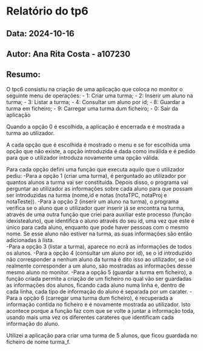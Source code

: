 # Relatório do tp6
## Data: 2024-10-16
## Autor: Ana Rita Costa - a107230

## Resumo:
O tpc6 consistiu na criação de uma aplicação que coloca no monitor o seguinte menu de operações:
    - 1: Criar uma turma;
    - 2: Inserir um aluno na turma;
    - 3: Listar a turma;
    - 4: Consultar um aluno por id;
    - 8: Guardar a turma em ficheiro;
    - 9: Carregar uma turma dum ficheiro;
    - 0: Sair da aplicação

Quando a opção 0 é escolhida, a aplicação é encerrada e é mostrada a turma ao utilizador.

A cada opção que é escolhida é mostrado o menu e se for escolhida uma opção que não existe, a opção introduzida é dada como inválida e é pedido para que o utilizador introduza novamente uma opção válida.

Para cada opção defini uma função que executa aquilo que o utilizador pediu:
    -Para a opção 1 (criar uma turma), é perguntado ao utilizador por quantos alunos a turma vai ser constituída. Depois disso, o programa vai perguntar ao utilizador as informações sobre cada aluno para que possam ser introduzidas na turma (nome,id e notas (notaTPC, notaProj e notaTeste)).
    -Para a opção 2 (inserir um aluno na turma), o programa verifica se o aluno que o utilizador quer inserir já se encontra na turma, através de uma outra função que criei para auxiliar este processo (função idexistealuno), que identifica o aluno através do seu id, uma vez que este é único para cada aluno, enquanto que pode haver pessoas com o mesmo nome. Se esse aluno não estiver na turma, as suas informações são então adicionadas à lista.  
    -Para a opção 3 (listar a turma), aparece no ecrã as informações de todos os alunos.
    -Para a opção 4 (consultar um aluno por id), se o id introduzido não corresponder a nenhum aluno da turma é dito isso ao utilizador, se o id realmente corresponder a um aluno, são mostradas as informações desse mesmo aluno no monitor.
    -Para a opção 5 (guardar a turma em ficheiro), a função criada permite a criação de um ficheiro no qual vão ser guardadas as informações dos alunos, ficando cada aluno numa linha e, dentro de cada linha, cada tipo de informação do aluno é separada por um carater.
    -Para a opção 6 (carregar uma turma dum ficheiro), é recuperada a informação contida no ficheiro e é novamente mostrada ao utilizador. Isto acontece porque a função faz com que se volte a juntar a informação toda, usando mais uma vez os diferentes carateres que identificam cada informação do aluno.

Utilizei a aplicação para criar uma turma de 5 alunos, que ficou guardada no ficheiro de nome turma_f.